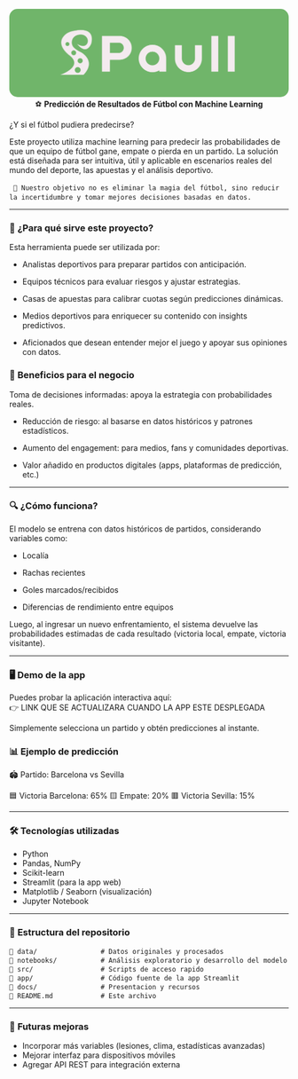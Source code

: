<p align="center">
  <img src="docs/Paull.png" alt="Descripción de la imagen" width="700" style="border-radius: 15px;>
</p>

_______

### ⚽ **Predicción de Resultados de Fútbol con Machine Learning**  
¿Y si el fútbol pudiera predecirse?   
   
Este proyecto utiliza machine learning para predecir las probabilidades de que un equipo de fútbol gane, empate o pierda en un partido. La solución está diseñada para ser intuitiva, útil y aplicable en escenarios reales del mundo del deporte, las apuestas y el análisis deportivo.
   
``` 🎯 Nuestro objetivo no es eliminar la magia del fútbol, sino reducir la incertidumbre y tomar mejores decisiones basadas en datos.```

____

### 🧠 **¿Para qué sirve este proyecto?**
Esta herramienta puede ser utilizada por:

- Analistas deportivos para preparar partidos con anticipación.

- Equipos técnicos para evaluar riesgos y ajustar estrategias.

- Casas de apuestas para calibrar cuotas según predicciones dinámicas.

- Medios deportivos para enriquecer su contenido con insights predictivos.

- Aficionados que desean entender mejor el juego y apoyar sus opiniones con datos.


### 💼 **Beneficios para el negocio**
Toma de decisiones informadas: apoya la estrategia con probabilidades reales.

- Reducción de riesgo: al basarse en datos históricos y patrones estadísticos.

- Aumento del engagement: para medios, fans y comunidades deportivas.

- Valor añadido en productos digitales (apps, plataformas de predicción, etc.)   

____

### 🔍 **¿Cómo funciona?**
El modelo se entrena con datos históricos de partidos, considerando variables como:

- Localía

- Rachas recientes

- Goles marcados/recibidos

- Diferencias de rendimiento entre equipos

Luego, al ingresar un nuevo enfrentamiento, el sistema devuelve las probabilidades estimadas de cada resultado (victoria local, empate, victoria visitante).

____

### 🖥️ **Demo de la app**
Puedes probar la aplicación interactiva aquí:   
👉 LINK QUE SE ACTUALIZARA CUANDO LA APP ESTE DESPLEGADA

Simplemente selecciona un partido y obtén predicciones al instante.



### 📊 **Ejemplo de predicción**
🏟️ Partido: Barcelona vs Sevilla

🟦 Victoria Barcelona: 65%
🟨 Empate: 20%
🟥 Victoria Sevilla: 15%

___

### 🛠️ **Tecnologías utilizadas**
- Python
- Pandas, NumPy
- Scikit-learn
- Streamlit (para la app web)
- Matplotlib / Seaborn (visualización)
- Jupyter Notebook

____

### 📂 **Estructura del repositorio**
```
📁 data/                # Datos originales y procesados
📁 notebooks/           # Análisis exploratorio y desarrollo del modelo
📁 src/                 # Scripts de acceso rapido
📁 app/                 # Código fuente de la app Streamlit
📁 docs/                # Presentacion y recursos
📄 README.md            # Este archivo
```

____

### 🚀 **Futuras mejoras**
- Incorporar más variables (lesiones, clima, estadísticas avanzadas)
- Mejorar interfaz para dispositivos móviles
- Agregar API REST para integración externa


